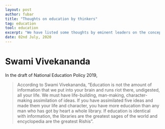 ```yaml
---
layout: post
author: fubar
title: "Thoughts on education by thinkers"
tag: education
tool: education
excerpt: "We have listed some thoughts by eminent leaders on the concept of education"
date: 02nd July, 2020
---
```


# Swami Vivekananda

In the draft of National Education Policy 2019,

>According to Swami Vivekananda,
“Education is not the amount of information that we put into your brain and
runs riot there, undigested, all your life. We must have life-building, man-making, character-making assimilation of ideas. If you have assimilated five ideas and made them your life and character, you have more education than any man who has got by heart a whole library. If education is identical with information, the libraries are the greatest sages of the world and encyclopedia are the greatest Rishis”.
